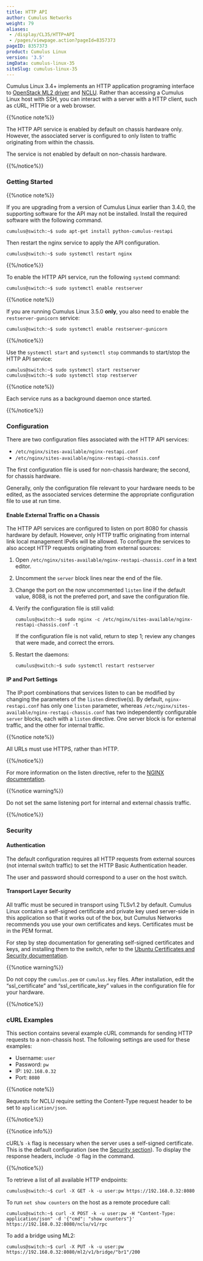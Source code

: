 ```yaml
---
title: HTTP API
author: Cumulus Networks
weight: 79
aliases:
 - /display/CL35/HTTP+API
 - /pages/viewpage.action?pageId=8357373
pageID: 8357373
product: Cumulus Linux
version: '3.5'
imgData: cumulus-linux-35
siteSlug: cumulus-linux-35
---
```

Cumulus Linux 3.4+ implements an HTTP application programing interface
to [OpenStack ML2
driver](/version/cumulus-linux-35/Network-Solutions/OpenStack-Neutron-ML2-and-Cumulus-Linux)
and
[NCLU](/version/cumulus-linux-35/System-Configuration/Network-Command-Line-Utility-NCLU/).
Rather than accessing a Cumulus Linux host with SSH, you can interact
with a server with a HTTP client, such as cURL, HTTPie or a web browser.

{{%notice note%}}

The HTTP API service is enabled by default on chassis hardware only.
However, the associated server is configured to only listen to traffic
originating from within the chassis.

The service is not enabled by default on non-chassis hardware.

{{%/notice%}}

### Getting Started

{{%notice note%}}

If you are upgrading from a version of Cumulus Linux earlier than 3.4.0,
the supporting software for the API may not be installed. Install the
required software with the following command.

    cumulus@switch:~$ sudo apt-get install python-cumulus-restapi

Then restart the nginx service to apply the API configuration.

    cumulus@switch:~$ sudo systemctl restart nginx

{{%/notice%}}

To enable the HTTP API service, run the following `systemd` command:

    cumulus@switch:~$ sudo systemctl enable restserver

{{%notice note%}}

If you are running Cumulus Linux 3.5.0 **only**, you also need to enable
the `restserver-gunicorn` service:

    cumulus@switch:~$ sudo systemctl enable restserver-gunicorn

{{%/notice%}}

Use the `systemctl start` and `systemctl stop` commands to start/stop
the HTTP API service:

    cumulus@switch:~$ sudo systemctl start restserver
    cumulus@switch:~$ sudo systemctl stop restserver

{{%notice note%}}

Each service runs as a background daemon once started.

{{%/notice%}}

### Configuration

There are two configuration files associated with the HTTP API services:

  - `/etc/nginx/sites-available/nginx-restapi.conf`
  - `/etc/nginx/sites-available/nginx-restapi-chassis.conf`

The first configuration file is used for non-chassis hardware; the
second, for chassis hardware.

Generally, only the configuration file relevant to your hardware needs
to be edited, as the associated services determine the appropriate
configuration file to use at run time.

#### Enable External Traffic on a Chassis

The HTTP API services are configured to listen on port 8080 for chassis
hardware by default. However, only HTTP traffic originating from
internal link local management IPv6s will be allowed. To configure the
services to also accept HTTP requests originating from external sources:

1.  Open `/etc/nginx/sites-available/nginx-restapi-chassis.conf` in a
    text editor.

2.  Uncomment the `server` block lines near the end of the file.

3.  Change the port on the now uncommented `listen` line if the default
    value, 8088, is not the preferred port, and save the configuration
    file.

4.  Verify the configuration file is still valid:
    
        cumulus@switch:~$ sudo nginx -c /etc/nginx/sites-available/nginx-restapi-chassis.conf -t
    
    If the configuration file is not valid, return to step 1; review any
    changes that were made, and correct the errors.

5.  Restart the daemons:
    
        cumulus@switch:~$ sudo systemctl restart restserver

#### IP and Port Settings

The IP:port combinations that services listen to can be modified by
changing the parameters of the `listen` directive(s). By default,
`nginx-restapi.conf` has only one `listen` parameter, whereas
`/etc/nginx/sites-available/nginx-restapi-chassis.conf` has two
independently configurable `server` blocks, each with a `listen`
directive. One server block is for external traffic, and the other for
internal traffic.

{{%notice note%}}

All URLs must use HTTPS, rather than HTTP.

{{%/notice%}}

For more information on the listen directive, refer to the [NGINX
documentation](https://nginx.org/en/docs/http/ngx_http_core_module.html#listen).

{{%notice warning%}}

Do not set the same listening port for internal and external chassis
traffic.

{{%/notice%}}

### Security

#### Authentication

The default configuration requires all HTTP requests from external
sources (not internal switch traffic) to set the HTTP Basic
Authentication header.

The user and password should correspond to a user on the host switch.

#### Transport Layer Security

All traffic must be secured in transport using TLSv1.2 by default.
Cumulus Linux contains a self-signed certificate and private key used
server-side in this application so that it works out of the box, but
Cumulus Networks recommends you use your own certificates and keys.
Certificates must be in the PEM format.

For step by step documentation for generating self-signed certificates
and keys, and installing them to the switch, refer to the
[Ubuntu Certificates and Security documentation](https://help.ubuntu.com/lts/serverguide/certificates-and-security.html).

{{%notice warning%}}

Do not copy the `cumulus.pem` or `cumulus.key` files. After
installation, edit the “ssl\_certificate” and “ssl\_certificate\_key”
values in the configuration file for your hardware.

{{%/notice%}}

### cURL Examples

This section contains several example cURL commands for sending HTTP
requests to a non-chassis host. The following settings are used for
these examples:

  - Username: `user`
  - Password: `pw`
  - IP: `192.168.0.32`
  - Port: `8080`

{{%notice note%}}

Requests for NCLU require setting the Content-Type request header to be
set to `application/json`.

{{%/notice%}}

{{%notice info%}}

cURL’s `-k` flag is necessary when the server uses a self-signed
certificate. This is the default configuration (see the
[Security section](#security)). To display the response
headers, include `-D` flag in the command.

{{%/notice%}}

To retrieve a list of all available HTTP endpoints:

    cumulus@switch:~$ curl -X GET -k -u user:pw https://192.168.0.32:8080

To run `net show counters` on the host as a remote procedure call:

    cumulus@switch:~$ curl -X POST -k -u user:pw -H "Content-Type: application/json" -d '{"cmd": "show counters"}' https://192.168.0.32:8080/nclu/v1/rpc

To add a bridge using ML2:

    cumulus@switch:~$ curl -X PUT -k -u user:pw https://192.168.0.32:8080/ml2/v1/bridge/"br1"/200
